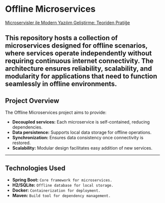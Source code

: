 # Offline Microservices 
[Microservisler ile Modern Yazılım Geliştirme: Teoriden Pratiğe](https://www.techcareer.net/courses/temelden-ileri-seviyeye-microservice-egitimi)

This repository hosts a collection of microservices designed for offline scenarios, where services operate independently without requiring continuous internet connectivity. The architecture ensures reliability, scalability, and modularity for applications that need to function seamlessly in offline environments.
---

## Project Overview

The Offline Microservices project aims to provide:

- **Decoupled services:** Each microservice is self-contained, reducing dependencies.
- **Data persistence:** Supports local data storage for offline operations.
- **Synchronization:** Ensures data consistency once connectivity is restored.
- **Scalability:** Modular design facilitates easy addition of new services.

---

## Technologies Used

- **Spring Boot:** `Core framework for microservices.`
- **H2/SQLite:** `Offline database for local storage.`
- **Docker:** `Containerization for deployment.`
- **Maven:** `Build tool for dependency management.`


